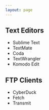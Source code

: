```yaml
---
layout: page
---
```


## Text Editors

- Sublime Text
- TextMate
- Coda
- TextWrangler
- Komodo Edit

## FTP Clients

- CyberDuck
- Fetch
- Transmit
